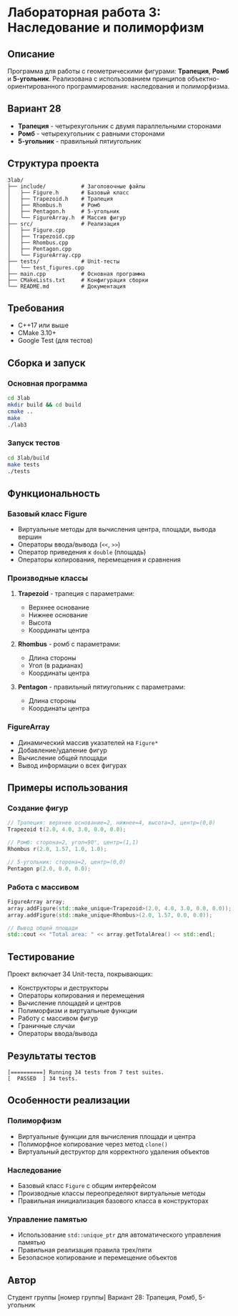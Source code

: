 # Лабораторная работа 3: Наследование и полиморфизм

## Описание
Программа для работы с геометрическими фигурами: **Трапеция**, **Ромб** и **5-угольник**. Реализована с использованием принципов объектно-ориентированного программирования: наследования и полиморфизма.

## Вариант 28
- **Трапеция** - четырехугольник с двумя параллельными сторонами
- **Ромб** - четырехугольник с равными сторонами
- **5-угольник** - правильный пятиугольник

## Структура проекта
```
3lab/
├── include/           # Заголовочные файлы
│   ├── Figure.h       # Базовый класс
│   ├── Trapezoid.h    # Трапеция
│   ├── Rhombus.h      # Ромб
│   ├── Pentagon.h     # 5-угольник
│   └── FigureArray.h  # Массив фигур
├── src/               # Реализация
│   ├── Figure.cpp
│   ├── Trapezoid.cpp
│   ├── Rhombus.cpp
│   ├── Pentagon.cpp
│   └── FigureArray.cpp
├── tests/             # Unit-тесты
│   └── test_figures.cpp
├── main.cpp           # Основная программа
├── CMakeLists.txt     # Конфигурация сборки
└── README.md          # Документация
```

## Требования
- C++17 или выше
- CMake 3.10+
- Google Test (для тестов)

## Сборка и запуск

### Основная программа
```bash
cd 3lab
mkdir build && cd build
cmake ..
make
./lab3
```

### Запуск тестов
```bash
cd 3lab/build
make tests
./tests
```

## Функциональность

### Базовый класс Figure
- Виртуальные методы для вычисления центра, площади, вывода вершин
- Операторы ввода/вывода (`<<`, `>>`)
- Оператор приведения к `double` (площадь)
- Операторы копирования, перемещения и сравнения

### Производные классы
1. **Trapezoid** - трапеция с параметрами:
   - Верхнее основание
   - Нижнее основание  
   - Высота
   - Координаты центра

2. **Rhombus** - ромб с параметрами:
   - Длина стороны
   - Угол (в радианах)
   - Координаты центра

3. **Pentagon** - правильный пятиугольник с параметрами:
   - Длина стороны
   - Координаты центра

### FigureArray
- Динамический массив указателей на `Figure*`
- Добавление/удаление фигур
- Вычисление общей площади
- Вывод информации о всех фигурах

## Примеры использования

### Создание фигур
```cpp
// Трапеция: верхнее основание=2, нижнее=4, высота=3, центр=(0,0)
Trapezoid t(2.0, 4.0, 3.0, 0.0, 0.0);

// Ромб: сторона=2, угол=90°, центр=(1,1)  
Rhombus r(2.0, 1.57, 1.0, 1.0);

// 5-угольник: сторона=2, центр=(0,0)
Pentagon p(2.0, 0.0, 0.0);
```

### Работа с массивом
```cpp
FigureArray array;
array.addFigure(std::make_unique<Trapezoid>(2.0, 4.0, 3.0, 0.0, 0.0));
array.addFigure(std::make_unique<Rhombus>(2.0, 1.57, 0.0, 0.0));

// Вывод общей площади
std::cout << "Total area: " << array.getTotalArea() << std::endl;
```

## Тестирование
Проект включает 34 Unit-теста, покрывающих:
- Конструкторы и деструкторы
- Операторы копирования и перемещения
- Вычисление площадей и центров
- Полиморфизм и виртуальные функции
- Работу с массивом фигур
- Граничные случаи
- Операторы ввода/вывода

## Результаты тестов
```
[==========] Running 34 tests from 7 test suites.
[  PASSED  ] 34 tests.
```

## Особенности реализации

### Полиморфизм
- Виртуальные функции для вычисления площади и центра
- Полиморфное копирование через метод `clone()`
- Виртуальный деструктор для корректного удаления объектов

### Наследование
- Базовый класс `Figure` с общим интерфейсом
- Производные классы переопределяют виртуальные методы
- Правильная инициализация базового класса в конструкторах

### Управление памятью
- Использование `std::unique_ptr` для автоматического управления памятью
- Правильная реализация правила трех/пяти
- Безопасное копирование и перемещение объектов

## Автор
Студент группы [номер группы]
Вариант 28: Трапеция, Ромб, 5-угольник
